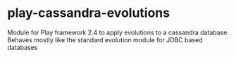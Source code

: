 # play-cassandra-evolutions

Module for Play framework 2.4 to apply evolutions to a cassandra database. Behaves mostly like the standard evolution module for JDBC based databases
